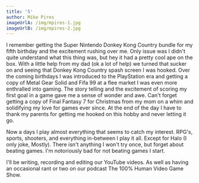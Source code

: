 ```yaml
---
title: '5'
author: Mike Pires
imageUrlA: /img/mpires-1.jpg
imageUrlB: /img/mpires-2.jpg
---
```

I remember getting the Super Nintendo Donkey Kong Country bundle for my fifth birthday and the excitement rushing over me. Only issue was I didn't quite understand what this thing was, but hey it had a pretty cool ape on the box. With a little help from my dad (ok a lot of help) we turned that sucker on and seeing that Donkey Kong Country spash screen I was hooked. Over the coming birthdays I was introduced to the PlayStation era and getting a copy of Metal Gear Solid and Fifa 99 at a flee market I was even more enthralled into gaming. The story telling and the excitement of scoring my first goal in a game gave me a sense of wonder and awe. Can't forget getting a copy of Final Fantasy 7 for Christmas from my mom on a whim and solidifying my love for games ever since. At the end of the day I have to thank my parents for getting me hooked on this hobby and never letting it go.

Now a days I play almost everything that seems to catch my interest. RPG's, sports, shooters, and everything in-between I play it all. Except for Halo (I only joke, Mostly). There isn't anything I won't try once, but forget about beating games. I'm notoriously bad for not beating games I start.

I'll be writing, recording and editing our YouTube videos. As well as having an occasional rant or two on our podcast The 100% Human Video Game Show.

